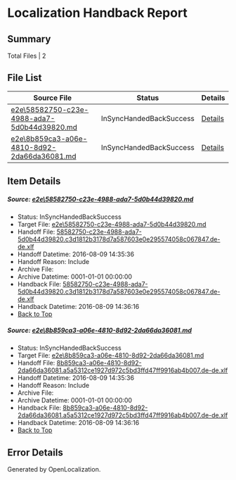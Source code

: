 # <a name='report-top'></a> Localization Handback Report

## Summary
 Total Files | 2

## File List
 Source File | Status | Details 
 ----------- | ------ | ------- 
 [e2e\58582750-c23e-4988-ada7-5d0b44d39820.md](https://github.com/OpenLocalizationTestOrg/oltest/blob/addacdf0484a3047514479c27485ff714a0caed8/e2e/58582750-c23e-4988-ada7-5d0b44d39820.md) | InSyncHandedBackSuccess | [Details](#e92c3b945e4c37e944fd238fd4cb47dd5242de461)
 [e2e\8b859ca3-a06e-4810-8d92-2da66da36081.md](https://github.com/OpenLocalizationTestOrg/oltest/blob/addacdf0484a3047514479c27485ff714a0caed8/e2e/8b859ca3-a06e-4810-8d92-2da66da36081.md) | InSyncHandedBackSuccess | [Details](#78931a61c3803cbc95432eef29bc2e0c1f4df7012)

## Item Details
##### <a name='e92c3b945e4c37e944fd238fd4cb47dd5242de461'></a> Source: [e2e\58582750-c23e-4988-ada7-5d0b44d39820.md](https://github.com/OpenLocalizationTestOrg/oltest/blob/addacdf0484a3047514479c27485ff714a0caed8/e2e/58582750-c23e-4988-ada7-5d0b44d39820.md)
* Status: InSyncHandedBackSuccess
* Target File: [e2e\58582750-c23e-4988-ada7-5d0b44d39820.md](https://github.com/OpenLocalizationTestOrg/ol-test-dede/blob/4fdde862f20fa901931fd3a7461c3ecb1ca891d4/e2e/58582750-c23e-4988-ada7-5d0b44d39820.md)
* Handoff File: [58582750-c23e-4988-ada7-5d0b44d39820.c3d1812b3178d7a587603e0e295574058c067847.de-de.xlf](https://github.com/OpenLocalizationTestOrg/olhandoff-e2e/blob/7952d998cbb38c8f2eefde098f6bb1bae14525ae/ol-handoff/OpenLocalizationTestOrg/ol-test-dede/ci/high/58582750-c23e-4988-ada7-5d0b44d39820.c3d1812b3178d7a587603e0e295574058c067847.de-de.xlf)
* Handoff Datetime: 2016-08-09 14:35:36
* Handoff Reason: Include
* Archive File: 
* Archive Datetime: 0001-01-01 00:00:00
* Handback File: [58582750-c23e-4988-ada7-5d0b44d39820.c3d1812b3178d7a587603e0e295574058c067847.de-de.xlf](https://github.com/OpenLocalizationTestOrg/olhandback-e2e/blob/2af88a64c11b75ee42345254ba960364a4cab271/ol-handback/OpenLocalizationTestOrg/ol-test-dede/ci/high/58582750-c23e-4988-ada7-5d0b44d39820.c3d1812b3178d7a587603e0e295574058c067847.de-de.xlf)
* Handback Datetime: 2016-08-09 14:36:16
* [Back to Top](#report-top)

##### <a name='78931a61c3803cbc95432eef29bc2e0c1f4df7012'></a> Source: [e2e\8b859ca3-a06e-4810-8d92-2da66da36081.md](https://github.com/OpenLocalizationTestOrg/oltest/blob/addacdf0484a3047514479c27485ff714a0caed8/e2e/8b859ca3-a06e-4810-8d92-2da66da36081.md)
* Status: InSyncHandedBackSuccess
* Target File: [e2e\8b859ca3-a06e-4810-8d92-2da66da36081.md](https://github.com/OpenLocalizationTestOrg/ol-test-dede/blob/4fdde862f20fa901931fd3a7461c3ecb1ca891d4/e2e/8b859ca3-a06e-4810-8d92-2da66da36081.md)
* Handoff File: [8b859ca3-a06e-4810-8d92-2da66da36081.a5a5312ce1927d972c5bd3ffd47ff9916ab4b007.de-de.xlf](https://github.com/OpenLocalizationTestOrg/olhandoff-e2e/blob/7952d998cbb38c8f2eefde098f6bb1bae14525ae/ol-handoff/OpenLocalizationTestOrg/ol-test-dede/ci/high/8b859ca3-a06e-4810-8d92-2da66da36081.a5a5312ce1927d972c5bd3ffd47ff9916ab4b007.de-de.xlf)
* Handoff Datetime: 2016-08-09 14:35:36
* Handoff Reason: Include
* Archive File: 
* Archive Datetime: 0001-01-01 00:00:00
* Handback File: [8b859ca3-a06e-4810-8d92-2da66da36081.a5a5312ce1927d972c5bd3ffd47ff9916ab4b007.de-de.xlf](https://github.com/OpenLocalizationTestOrg/olhandback-e2e/blob/2af88a64c11b75ee42345254ba960364a4cab271/ol-handback/OpenLocalizationTestOrg/ol-test-dede/ci/high/8b859ca3-a06e-4810-8d92-2da66da36081.a5a5312ce1927d972c5bd3ffd47ff9916ab4b007.de-de.xlf)
* Handback Datetime: 2016-08-09 14:36:16
* [Back to Top](#report-top)


## Error Details

Generated by OpenLocalization.
